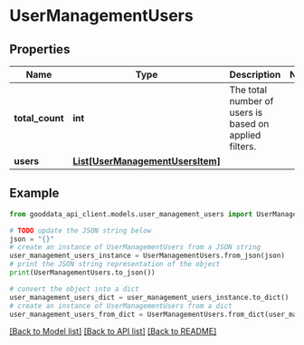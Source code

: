 # UserManagementUsers


## Properties

Name | Type | Description | Notes
------------ | ------------- | ------------- | -------------
**total_count** | **int** | The total number of users is based on applied filters. | 
**users** | [**List[UserManagementUsersItem]**](UserManagementUsersItem.md) |  | 

## Example

```python
from gooddata_api_client.models.user_management_users import UserManagementUsers

# TODO update the JSON string below
json = "{}"
# create an instance of UserManagementUsers from a JSON string
user_management_users_instance = UserManagementUsers.from_json(json)
# print the JSON string representation of the object
print(UserManagementUsers.to_json())

# convert the object into a dict
user_management_users_dict = user_management_users_instance.to_dict()
# create an instance of UserManagementUsers from a dict
user_management_users_from_dict = UserManagementUsers.from_dict(user_management_users_dict)
```
[[Back to Model list]](../README.md#documentation-for-models) [[Back to API list]](../README.md#documentation-for-api-endpoints) [[Back to README]](../README.md)



